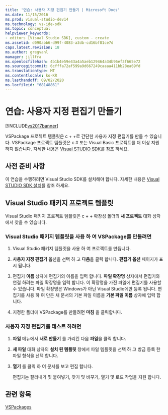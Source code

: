 ```yaml
---
title: '연습: 사용자 지정 편집기 만들기 | Microsoft Docs'
ms.date: 11/15/2016
ms.prod: visual-studio-dev14
ms.technology: vs-ide-sdk
ms.topic: conceptual
helpviewer_keywords:
- editors [Visual Studio SDK], custom - create
ms.assetid: d090abb6-d99f-4083-a3db-cd16bf81ce7d
caps.latest.revision: 18
ms.author: gregvanl
manager: jillfra
ms.openlocfilehash: 4b1b4e59e43a4a5aeb129464a34b96ef3f665e72
ms.sourcegitcommit: 6cfffa72af599a9d667249caaaa411bb28ea69fd
ms.translationtype: MT
ms.contentlocale: ko-KR
ms.lasthandoff: 09/02/2020
ms.locfileid: "68148861"
---
```

# <a name="walkthrough-creating-a-custom-editor"></a>연습: 사용자 지정 편집기 만들기
[!INCLUDE[vs2017banner](../includes/vs2017banner.md)]

VSPackage 프로젝트 템플릿은 c + +로 간단한 사용자 지정 편집기를 만들 수 있습니다.  VSPackage 프로젝트 템플릿은 c # 또는 Visual Basic 프로젝트를 더 이상 지원 하지 않습니다. 자세한 내용은 [Visual STUDIO SDK](../extensibility/visual-studio-sdk.md)를 참조 하세요.  
  
## <a name="prerequisites"></a>사전 준비 사항  
 이 연습을 수행하려면 Visual Studio SDK를 설치해야 합니다. 자세한 내용은 [Visual STUDIO SDK 설치](../extensibility/installing-the-visual-studio-sdk.md)를 참조 하세요.  
  
## <a name="the-visual-studio-package-project-template"></a>Visual Studio 패키지 프로젝트 템플릿  
 Visual Studio 패키지 프로젝트 템플릿은 c + + 확장성 폴더의 **새 프로젝트** 대화 상자에서 찾을 수 있습니다.  
  
### <a name="to-create-a-vspackage-using-the-visual-studio-package-template"></a>Visual Studio 패키지 템플릿을 사용 하 여 VSPackage를 만들려면  
  
1. Visual Studio 패키지 템플릿을 사용 하 여 프로젝트를 만듭니다.  
  
2. **사용자 지정 편집기** 옵션을 선택 하 고 **다음**을 클릭 합니다. **편집기 옵션** 페이지가 표시 됩니다.  
  
3. 편집기 **이름** 상자에 편집기의 이름을 입력 합니다. **파일 확장명** 상자에서 편집기와 연결 하려는 파일 확장명을 입력 합니다. 이 확장명을 가진 파일에 편집기를 사용할 수 있습니다. 파일 확장명은 Windows가 아닌 Visual Studio에만 등록 됩니다. 편집기를 사용 하 여 만든 새 문서의 기본 파일 이름을 **기본 파일 이름** 상자에 입력 합니다.  
  
4. 지정한 폴더에 VSPackage를 만들려면 **마침** 을 클릭합니다.  
  
### <a name="to-test-your-custom-editor"></a>사용자 지정 편집기를 테스트 하려면  
  
1. **파일** 메뉴에서 **새로 만들기** 를 가리킨 다음 **파일**을 클릭 합니다.  
  
2. **새 파일** 대화 상자의 **설치 된 템플릿** 창에서 파일 템플릿을 선택 하 고 방금 등록 한 파일 형식을 선택 합니다.  
  
3. **열기** 를 클릭 하 여 문서를 보고 편집 합니다.  
  
     편집기는 잘라내기 및 붙여넣기, 찾기 및 바꾸기, 열기 및 로드 작업을 지원 합니다.  
  
## <a name="see-also"></a>관련 항목  
 [VSPackages](../extensibility/internals/vspackages.md)
